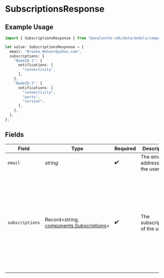 # SubscriptionsResponse

## Example Usage

```typescript
import { SubscriptionsResponse } from "@avalanche-sdk/data/models/components";

let value: SubscriptionsResponse = {
  email: "Brooke_Wehner@yahoo.com",
  subscriptions: {
    "NodeID-1": {
      notifications: [
        "connectivity",
      ],
    },
    "NodeID-2": {
      notifications: [
        "connectivity",
        "ports",
        "version",
      ],
    },
  },
};
```

## Fields

| Field                                                                                                                            | Type                                                                                                                             | Required                                                                                                                         | Description                                                                                                                      | Example                                                                                                                          |
| -------------------------------------------------------------------------------------------------------------------------------- | -------------------------------------------------------------------------------------------------------------------------------- | -------------------------------------------------------------------------------------------------------------------------------- | -------------------------------------------------------------------------------------------------------------------------------- | -------------------------------------------------------------------------------------------------------------------------------- |
| `email`                                                                                                                          | *string*                                                                                                                         | :heavy_check_mark:                                                                                                               | The email address of the user                                                                                                    |                                                                                                                                  |
| `subscriptions`                                                                                                                  | Record<string, [components.Subscriptions](../../models/components/subscriptions.md)>                                             | :heavy_check_mark:                                                                                                               | The subscriptions of the user                                                                                                    | {<br/>"NodeID-1": {<br/>"notifications": [<br/>"connectivity"<br/>]<br/>},<br/>"NodeID-2": {<br/>"notifications": [<br/>"connectivity",<br/>"ports",<br/>"version"<br/>]<br/>}<br/>} |